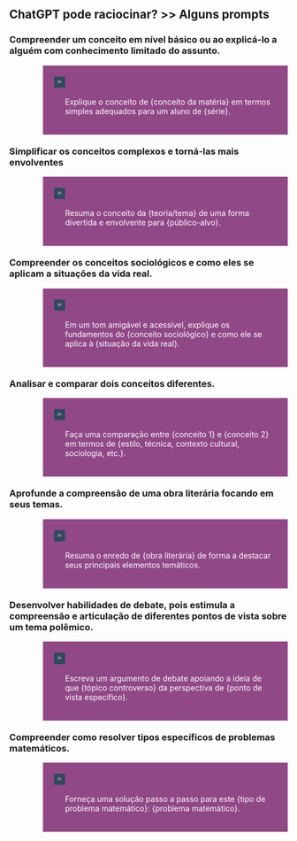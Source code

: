 ## ChatGPT pode raciocinar? >> Alguns prompts

### Compreender um conceito em nível básico ou ao explicá-lo a alguém com conhecimento limitado do assunto.

<div style="width:100%; float:left; margin-bottom: 20px;">
<div style="width:80%; float:right; background-color:#904887; color:white; padding:20px; margin: 0;">
<div style="width:5%; float:left; padding-right:20px;"><img src="../imagens/PI.png"></div>
<div style="width:95%; float:right"><p>Explique o conceito de {conceito da matéria} em termos simples adequados para um aluno de {série}.</p></div>
</div></div>

### Simplificar os conceitos complexos e torná-las mais envolventes

<div style="width:100%; float:left; margin-bottom: 20px;">
<div style="width:80%; float:right; background-color:#904887; color:white; padding:20px; margin: 0;">
<div style="width:5%; float:left; padding-right:20px;"><img src="../imagens/PI.png"></div>
<div style="width:95%; float:right"><p>Resuma o conceito da {teoria/tema} de uma forma divertida e envolvente para {público-alvo}.</p></div>
</div></div>

### Compreender os conceitos sociológicos e como eles se aplicam a situações da vida real.

<div style="width:100%; float:left; margin-bottom: 20px;">
<div style="width:80%; float:right; background-color:#904887; color:white; padding:20px; margin: 0;">
<div style="width:5%; float:left; padding-right:20px;"><img src="../imagens/PI.png"></div>
<div style="width:95%; float:right"><p>Em um tom amigável e acessível, explique os fundamentos do {conceito sociológico} e como ele se aplica à {situação da vida real}.</p></div>
</div></div>

### Analisar e comparar dois conceitos diferentes.

<div style="width:100%; float:left; margin-bottom: 20px;">
<div style="width:80%; float:right; background-color:#904887; color:white; padding:20px; margin: 0;">
<div style="width:5%; float:left; padding-right:20px;"><img src="../imagens/PI.png"></div>
<div style="width:95%; float:right"><p>Faça uma comparação entre {conceito 1} e {conceito 2} em termos de {estilo, técnica, contexto cultural, sociologia, etc.}.</p></div>
</div></div>

### Aprofunde a compreensão de uma obra literária focando em seus temas.

<div style="width:100%; float:left; margin-bottom: 20px;">
<div style="width:80%; float:right; background-color:#904887; color:white; padding:20px; margin: 0;">
<div style="width:5%; float:left; padding-right:20px;"><img src="../imagens/PI.png"></div>
<div style="width:95%; float:right"><p>Resuma o enredo de {obra literária} de forma a destacar seus principais elementos temáticos.</p></div>
</div></div>

### Desenvolver habilidades de debate, pois estimula a compreensão e articulação de diferentes pontos de vista sobre um tema polêmico.

<div style="width:100%; float:left; margin-bottom: 20px;">
<div style="width:80%; float:right; background-color:#904887; color:white; padding:20px; margin: 0;">
<div style="width:5%; float:left; padding-right:20px;"><img src="../imagens/PI.png"></div>
<div style="width:95%; float:right"><p>Escreva um argumento de debate apoiando a ideia de que {tópico controverso} da perspectiva de {ponto de vista específico}.</p></div>
</div></div>

### Compreender como resolver tipos específicos de problemas matemáticos.

<div style="width:100%; float:left; margin-bottom: 20px;">
<div style="width:80%; float:right; background-color:#904887; color:white; padding:20px; margin: 0;">
<div style="width:5%; float:left; padding-right:20px;"><img src="../imagens/PI.png"></div>
<div style="width:95%; float:right"><p>Forneça uma solução passo a passo para este {tipo de problema matemático}: {problema matemático}.</p></div>
</div></div>

